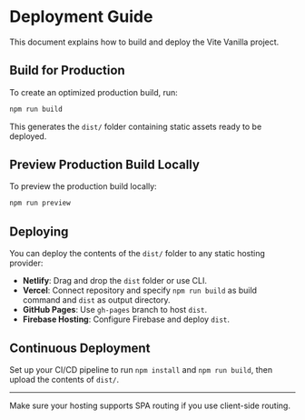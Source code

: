 # Deployment Guide

This document explains how to build and deploy the Vite Vanilla project.

## Build for Production

To create an optimized production build, run:

```bash
npm run build
```

This generates the `dist/` folder containing static assets ready to be deployed.

## Preview Production Build Locally

To preview the production build locally:

```bash
npm run preview
```

## Deploying

You can deploy the contents of the `dist/` folder to any static hosting provider:

- **Netlify**: Drag and drop the `dist` folder or use CLI.
- **Vercel**: Connect repository and specify `npm run build` as build command and `dist` as output directory.
- **GitHub Pages**: Use `gh-pages` branch to host `dist`.
- **Firebase Hosting**: Configure Firebase and deploy `dist`.

## Continuous Deployment

Set up your CI/CD pipeline to run `npm install` and `npm run build`, then upload the contents of `dist/`.

---

Make sure your hosting supports SPA routing if you use client-side routing.
